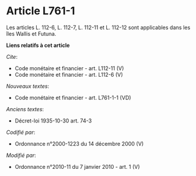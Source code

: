 # Article L761-1

Les articles L. 112-6, L. 112-7, L. 112-11 et L. 112-12 sont applicables dans les îles Wallis et Futuna.

**Liens relatifs à cet article**

_Cite_:

  - Code monétaire et financier - art. L112-11 (V)
  - Code monétaire et financier - art. L112-6 (V)

_Nouveaux textes_:

  - Code monétaire et financier - art. L761-1-1 (VD)

_Anciens textes_:

  - Décret-loi 1935-10-30 art. 74-3

_Codifié par_:

  - Ordonnance n°2000-1223 du 14 décembre 2000 (V)

_Modifié par_:

  - Ordonnance n°2010-11 du 7 janvier 2010 - art. 1 (V)
